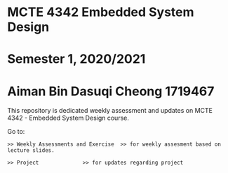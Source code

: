 # MCTE 4342 Embedded System Design
# Semester 1, 2020/2021
# Aiman Bin Dasuqi Cheong 1719467

This repository is dedicated weekly assessment and updates on MCTE 4342 - Embedded System Design course. 

Go to:
	
	>> Weekly Assessments and Exercise 	>> for weekly assesment based on lecture slides.
	
	>> Project 				>> for updates regarding project
